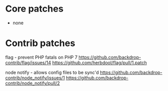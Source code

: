 Core patches
============

- none


Contrib patches
===============

flag - prevent PHP fatals on PHP 7
  https://github.com/backdrop-contrib/flag/issues/14
  https://github.com/herbdool/flag/pull/1.patch

node notify - allows config files to be sync'd
  https://github.com/backdrop-contrib/node_notify/issues/1
  https://github.com/backdrop-contrib/node_notify/pull/2


